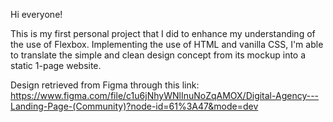 Hi everyone!

This is my first personal project that I did to enhance my understanding of the use of Flexbox.
Implementing the use of HTML and vanilla CSS, I'm able to translate the simple and clean design concept from its mockup into a static 1-page website.

Design retrieved from Figma through this link: https://www.figma.com/file/c1u6jNhyWNlInuNoZqAMOX/Digital-Agency---Landing-Page-(Community)?node-id=61%3A47&mode=dev

